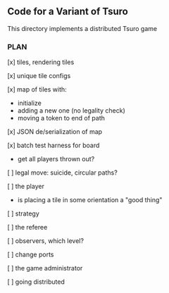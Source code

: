 ## Code for a Variant of Tsuro 

This directory implements a distributed Tsuro game

### PLAN 

[x] tiles, rendering tiles 

[x] unique tile configs 

[x] map of tiles with:
  - initialize 
  - adding a new one (no legality check) 
  - moving a token to end of path 

[x] JSON de/serialization of map 	  

[x] batch test harness for board 
  - get all players thrown out? 
  
[ ] legal move: suicide, circular paths? 

[ ] the player 
  - is placing a tile in some orientation a "good thing" 

[ ] strategy 

[ ] the referee 

[ ] observers, which level? 

[ ] change ports 

[ ] the game administrator 

[ ] going distributed 
    


